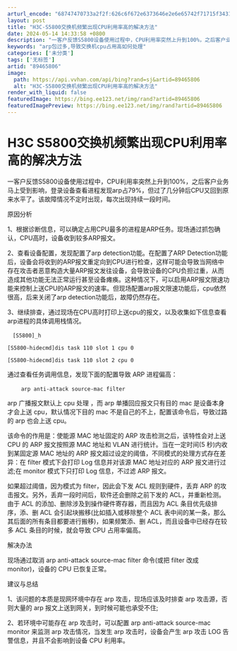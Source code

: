 ```yaml
---
arturl_encode: "68747470733a2f2f:626c6f672e6373646e2e6e65742f71715f3431353731303536:2f61727469636c652f64657461696c732f3839343635383036"
layout: post
title: "H3C-S5800交换机频繁出现CPU利用率高的解决方法"
date: 2024-05-14 14:33:58 +0800
description: "一客户反馈S5800设备使用过程中，CPU利用率突然上升到100%，之后客户业务马上受到影响，登录设"
keywords: "arp包过多,导致交换机cpu占用高如何处理"
categories: ['未分类']
tags: ['无标签']
artid: "89465806"
image:
  path: https://api.vvhan.com/api/bing?rand=sj&artid=89465806
  alt: "H3C-S5800交换机频繁出现CPU利用率高的解决方法"
render_with_liquid: false
featuredImage: https://bing.ee123.net/img/rand?artid=89465806
featuredImagePreview: https://bing.ee123.net/img/rand?artid=89465806
---
```


# H3C S5800交换机频繁出现CPU利用率高的解决方法

一客户反馈S5800设备使用过程中，CPU利用率突然上升到100%，之后客户业务马上受到影响，登录设备查看进程发现arp占79%，但过了几分钟后CPU又回到原来水平了。该故障情况不定时出现，每次出现持续一段时间。

原因分析

1、根据诊断信息，可以确定占用CPU最多的进程是ARP任务。现场通过抓包确认，CPU高时，设备收到较多ARP报文。

2、查看设备配置，发现配置了arp detection功能。在配置了ARP Detection功能后，设备会将收到的ARP报文重定向到CPU进行检查，这样可能会导致当网络中存在攻击者恶意构造大量ARP报文发往设备，会导致设备的CPU负担过重，从而造成其他功能无法正常运行甚至设备瘫痪。这种情况下，可以启用ARP报文限速功能来控制上送CPU的ARP报文的速率。但现场配置arp报文限速功能后，cpu依然很高，后来关闭了arp detection功能后，故障仍然存在。

3、继续排查，通过现场在CPU高时打印上送cpu的报文，以及收集如下信息查看arp进程的具体调用栈情况。

```
　[S5800]_h

[S5800-hidecmd]dis task 110 slot 1 cpu 0

[S5800-hidecmd]dis task 110 slot 2 cpu 0
```

通过查看任务调用信息，发现下面的配置导致 ARP 进程偏高：

```
　　 arp anti-attack source-mac filter
```

arp 广播报文默认上 cpu 处理 ，而 arp 单播回应报文只有目的 mac 是设备本身才会上送 cpu，默认情况下目的 mac 不是自己的不上，配置该命令后，导致过路的 arp 也会上送 cpu。

该命令的作用是：使能源 MAC 地址固定的 ARP 攻击检测之后，该特性会对上送 CPU 的 ARP 报文按照源 MAC 地址和 VLAN 进行统计。当在一定时间(5 秒)内收到某固定源 MAC 地址的 ARP 报文超过设定的阈值，不同模式的处理方式存在差异：在 filter 模式下会打印 Log 信息并对该源 MAC 地址对应的 ARP 报文进行过滤;在 monitor 模式下只打印 Log 信息，不过滤 ARP 报文。

如果超过阈值，因为模式为 filter，因此会下发 ACL 规则到硬件，丢弃 ARP 的攻击报文。另外，丢弃一段时间后，软件还会删除之前下发的 ACL，并重新检测。由于 ACL 的添加、删除涉及到操作硬件寄存器，而且因为 ACL 条目优先级排序，添、删 ACL 会引起块搬移(比如插入或移除整个 ACL 表中间的某一条，那么其后面的所有条目都要进行搬移)，如果频繁添、删 ACL，而且设备中已经存在较多 ACL 条目的时候，就会导致 CPU 占用率偏高。

解决办法

现场通过取消 arp anti-attack source-mac filter 命令(或把 filter 改成 monitor)，设备的 CPU 已恢复正常。

建议与总结

1、该问题的本质是现网环境中存在 arp 攻击，现场应该及时排查 arp 攻击源，否则大量的 arp 报文上送到网关，到时候可能也承受不住;

2、若环境中可能存在 arp 攻击时，可以配置 arp anti-attack source-mac monitor 来监测 arp 攻击情况，当发生 arp 攻击时，设备会产生 arp 攻击 LOG 告警信息，并且不会影响到设备 CPU 利用率。